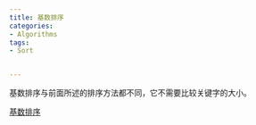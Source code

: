 ```yaml
---
title: 基数排序
categories:
- Algorithms
tags:
- Sort


---
```





基数排序与前面所述的排序方法都不同，它不需要比较关键字的大小。

[基数排序](https://www.zybuluo.com/Zh1Cheung/note/1076031)


